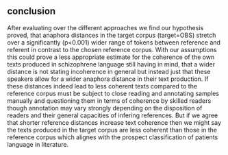 ## conclusion
After evaluating over the different approaches we find our hypothesis proved, that anaphora distances in the target corpus (target=OBS) stretch over a significantly (p\<0.001) wider range of tokens between reference and referent in contrast to the chosen reference corpus. With our assumptions this could prove a less appropriate estimate for the coherence of the own texts produced in schizophrene language still having in mind, that a wider distance is not stating incoherence in general but instead just that these speakers allow for a wider anaphora distance in their text production. If these distances indeed lead to less coherent texts compared to the reference corpus must be subject to close reading and annotating samples manually and questioning them in terms of coherence by skilled readers though annotation may vary strongly depending on the disposition of readers and their general capacities of infering references. But if we agree that shorter reference distances increase text coherence then we might say the texts produced in the target corpus are less coherent than those in the reference corpus which alignes with the prospect classification of patients language in literature.


